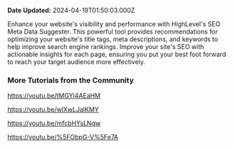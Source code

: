 **Date Updated:** 2024-04-19T01:50:03.000Z

Enhance your website's visibility and performance with HighLevel's SEO Meta Data Suggester. This powerful tool provides recommendations for optimizing your website's title tags, meta descriptions, and keywords to help improve search engine rankings. Improve your site's SEO with actionable insights for each page, ensuring you put your best foot forward to reach your target audience more effectively.

  
### **More Tutorials from the Community**

<https://youtu.be/tMGYl4AEaHM>

<https://youtu.be/wlXwLJalKMY>

<https://youtu.be/mfcbHYsLNqw>

<https://youtu.be/%5FObpG-V%5Fe7A>